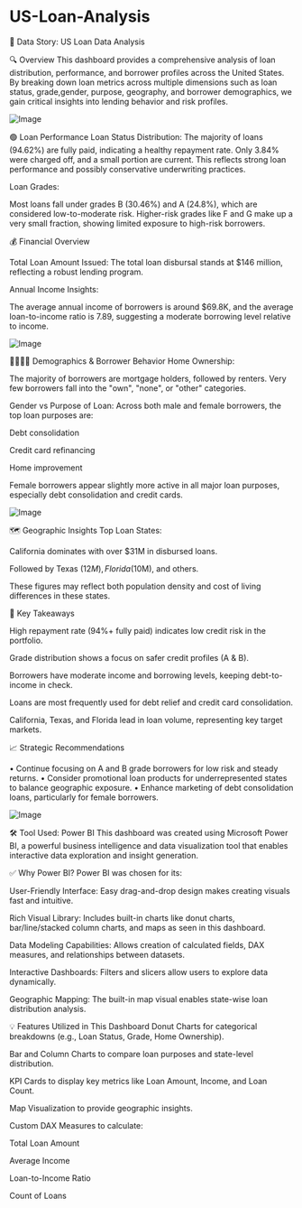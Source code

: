 # US-Loan-Analysis
📘 Data Story: US Loan Data Analysis

🔍 Overview
This dashboard provides a comprehensive analysis of loan distribution, performance, and borrower profiles across the United States. By breaking down loan metrics across multiple dimensions such as loan status, grade,gender, purpose, geography, and borrower demographics, we gain critical insights into lending behavior and risk profiles.

![Image](https://github.com/user-attachments/assets/29e6ccac-b21f-47ae-b898-5cd45ee4d9e1)

🟢 Loan Performance
Loan Status Distribution:
The majority of loans (94.62%) are fully paid, indicating a healthy repayment rate. Only 3.84% were charged off, and a small portion are current. This reflects strong loan performance and possibly conservative underwriting practices.

Loan Grades:

Most loans fall under grades B (30.46%) and A (24.8%), which are considered low-to-moderate risk. Higher-risk grades like F and G make up a very small fraction, showing limited exposure to high-risk borrowers.

💰 Financial Overview

Total Loan Amount Issued:
The total loan disbursal stands at $146 million, reflecting a robust lending program.

Annual Income Insights:

The average annual income of borrowers is around $69.8K, and the average loan-to-income ratio is 7.89, suggesting a moderate borrowing level relative to income.

![Image](https://github.com/user-attachments/assets/6c36dcea-9ffc-438d-946f-f0546ea63ada)

🧍‍♂️🧍‍♀️ Demographics & Borrower Behavior
Home Ownership:

The majority of borrowers are mortgage holders, followed by renters. Very few borrowers fall into the "own", "none", or "other" categories.

Gender vs Purpose of Loan:
Across both male and female borrowers, the top loan purposes are:

Debt consolidation

Credit card refinancing

Home improvement

Female borrowers appear slightly more active in all major loan purposes, especially debt consolidation and credit cards.

![Image](https://github.com/user-attachments/assets/1278208a-e5fb-4edf-8042-41e3be5144b6)

🗺️ Geographic Insights
Top Loan States:

California dominates with over $31M in disbursed loans.

Followed by Texas ($12M), Florida ($10M), and others.

These figures may reflect both population density and cost of living differences in these states.

📌 Key Takeaways

High repayment rate (94%+ fully paid) indicates low credit risk in the portfolio.

Grade distribution shows a focus on safer credit profiles (A & B).

Borrowers have moderate income and borrowing levels, keeping debt-to-income in check.

Loans are most frequently used for debt relief and credit card consolidation.

California, Texas, and Florida lead in loan volume, representing key target markets.


📈 Strategic Recommendations

•	Continue focusing on A and B grade borrowers for low risk and steady returns.
•	Consider promotional loan products for underrepresented states to balance geographic exposure.
•	Enhance marketing of debt consolidation loans, particularly for female borrowers.

![Image](https://github.com/user-attachments/assets/3172de95-0c09-407e-93fe-3f5a0fbf9c5f)

🛠️ Tool Used: Power BI
This dashboard was created using Microsoft Power BI, a powerful business intelligence and data visualization tool that enables interactive data exploration and insight generation.

✅ Why Power BI?
Power BI was chosen for its:

User-Friendly Interface: Easy drag-and-drop design makes creating visuals fast and intuitive.

Rich Visual Library: Includes built-in charts like donut charts, bar/line/stacked column charts, and maps as seen in this dashboard.

Data Modeling Capabilities: Allows creation of calculated fields, DAX measures, and relationships between datasets.

Interactive Dashboards: Filters and slicers allow users to explore data dynamically.

Geographic Mapping: The built-in map visual enables state-wise loan distribution analysis.

💡 Features Utilized in This Dashboard
Donut Charts for categorical breakdowns (e.g., Loan Status, Grade, Home Ownership).

Bar and Column Charts to compare loan purposes and state-level distribution.

KPI Cards to display key metrics like Loan Amount, Income, and Loan Count.

Map Visualization to provide geographic insights.

Custom DAX Measures to calculate:

Total Loan Amount

Average Income

Loan-to-Income Ratio

Count of Loans


